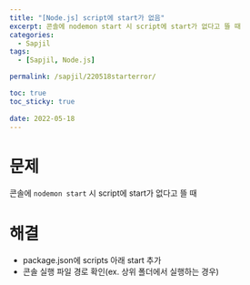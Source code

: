 ```yaml
---
title: "[Node.js] script에 start가 없음"
excerpt: 콘솔에 nodemon start 시 script에 start가 없다고 뜰 때
categories:
  - Sapjil
tags:
  - [Sapjil, Node.js]

permalink: /sapjil/220518starterror/

toc: true
toc_sticky: true
 
date: 2022-05-18
---
```


# 문제
콘솔에 `nodemon start` 시 script에 start가 없다고 뜰 때

# 해결
- package.json에 scripts 아래 start 추가
- 콘솔 실행 파일 경로 확인(ex. 상위 폴더에서 실행하는 경우)
